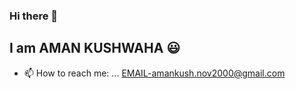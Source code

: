 ### Hi there 👋
## I am AMAN KUSHWAHA :smiley:  
- 📫 How to reach me: ...  <a href="amankush.nov2000@gmail.com" target ="_blank">EMAIL-amankush.nov2000@gmail.com  </a>

<!--
**Amankushwaha1/Amankushwaha1** is a ✨ _special_ ✨ repository because its `README.md` (this file) appears on your GitHub profile.

Here are some ideas to get you started:

- 🔭 I’m currently working on ...
- 🌱 I’m currently learning ...
- 👯 I’m looking to collaborate on ...
- 🤔 I’m looking for help with ...
- 💬 Ask me about ...
- 📫 How to reach me: ...
- 😄 Pronouns: ...
- ⚡ Fun fact: ...
-->
